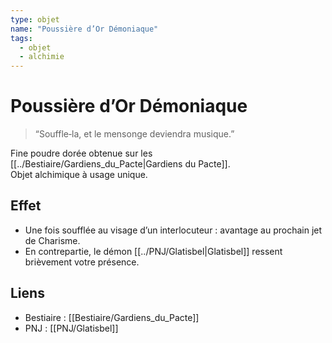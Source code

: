 ```yaml
---
type: objet
name: "Poussière d’Or Démoniaque"
tags:
  - objet
  - alchimie
---
```


# Poussière d’Or Démoniaque

> “Souffle‑la, et le mensonge deviendra musique.”

Fine poudre dorée obtenue sur les [[../Bestiaire/Gardiens_du_Pacte|Gardiens du Pacte]].  
Objet alchimique à usage unique.

## Effet
- Une fois soufflée au visage d’un interlocuteur : avantage au prochain jet de Charisme.  
- En contrepartie, le démon [[../PNJ/Glatisbel|Glatisbel]] ressent brièvement votre présence.

## Liens
- Bestiaire : [[Bestiaire/Gardiens_du_Pacte]]
- PNJ : [[PNJ/Glatisbel]]
